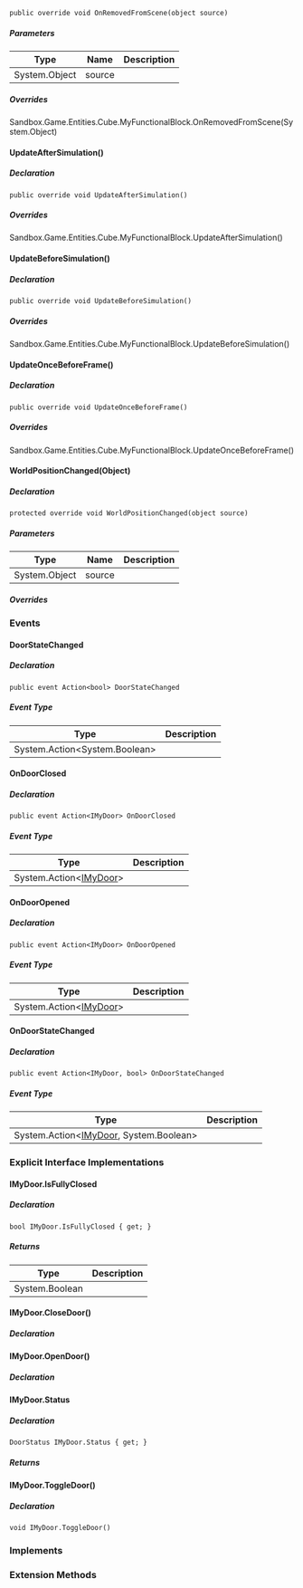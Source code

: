 ```
public override void OnRemovedFromScene(object source)
```

##### Parameters

| Type | Name | Description |
| --- | --- | --- |
| System.Object | source |     |

##### Overrides

Sandbox.Game.Entities.Cube.MyFunctionalBlock.OnRemovedFromScene(System.Object)

#### [](#Sandbox_Game_Entities_MyDoor_UpdateAfterSimulation)UpdateAfterSimulation()

##### Declaration

```
public override void UpdateAfterSimulation()
```

##### Overrides

Sandbox.Game.Entities.Cube.MyFunctionalBlock.UpdateAfterSimulation()

#### [](#Sandbox_Game_Entities_MyDoor_UpdateBeforeSimulation)UpdateBeforeSimulation()

##### Declaration

```
public override void UpdateBeforeSimulation()
```

##### Overrides

Sandbox.Game.Entities.Cube.MyFunctionalBlock.UpdateBeforeSimulation()

#### [](#Sandbox_Game_Entities_MyDoor_UpdateOnceBeforeFrame)UpdateOnceBeforeFrame()

##### Declaration

```
public override void UpdateOnceBeforeFrame()
```

##### Overrides

Sandbox.Game.Entities.Cube.MyFunctionalBlock.UpdateOnceBeforeFrame()

#### [](#Sandbox_Game_Entities_MyDoor_WorldPositionChanged_System_Object_)WorldPositionChanged(Object)

##### Declaration

```
protected override void WorldPositionChanged(object source)
```

##### Parameters

| Type | Name | Description |
| --- | --- | --- |
| System.Object | source |     |

##### Overrides

### [](#events)Events

#### [](#Sandbox_Game_Entities_MyDoor_DoorStateChanged)DoorStateChanged

##### Declaration

```
public event Action<bool> DoorStateChanged
```

##### Event Type

| Type | Description |
| --- | --- |
| System.Action<System.Boolean\> |     |

#### [](#Sandbox_Game_Entities_MyDoor_OnDoorClosed)OnDoorClosed

##### Declaration

```
public event Action<IMyDoor> OnDoorClosed
```

##### Event Type

| Type | Description |
| --- | --- |
| System.Action<[IMyDoor](https://keensoftwarehouse.github.io/SpaceEngineersModAPI/api/Sandbox.ModAPI.IMyDoor.html)\> |     |

#### [](#Sandbox_Game_Entities_MyDoor_OnDoorOpened)OnDoorOpened

##### Declaration

```
public event Action<IMyDoor> OnDoorOpened
```

##### Event Type

| Type | Description |
| --- | --- |
| System.Action<[IMyDoor](https://keensoftwarehouse.github.io/SpaceEngineersModAPI/api/Sandbox.ModAPI.IMyDoor.html)\> |     |

#### [](#Sandbox_Game_Entities_MyDoor_OnDoorStateChanged)OnDoorStateChanged

##### Declaration

```
public event Action<IMyDoor, bool> OnDoorStateChanged
```

##### Event Type

| Type | Description |
| --- | --- |
| System.Action<[IMyDoor](https://keensoftwarehouse.github.io/SpaceEngineersModAPI/api/Sandbox.ModAPI.IMyDoor.html), System.Boolean\> |     |

### [](#eii)Explicit Interface Implementations

#### [](#Sandbox_Game_Entities_MyDoor_Sandbox_ModAPI_IMyDoor_IsFullyClosed)IMyDoor.IsFullyClosed

##### Declaration

```
bool IMyDoor.IsFullyClosed { get; }
```

##### Returns

| Type | Description |
| --- | --- |
| System.Boolean |     |

#### [](#Sandbox_Game_Entities_MyDoor_Sandbox_ModAPI_Ingame_IMyDoor_CloseDoor)IMyDoor.CloseDoor()

##### Declaration

#### [](#Sandbox_Game_Entities_MyDoor_Sandbox_ModAPI_Ingame_IMyDoor_OpenDoor)IMyDoor.OpenDoor()

##### Declaration

#### [](#Sandbox_Game_Entities_MyDoor_Sandbox_ModAPI_Ingame_IMyDoor_Status)IMyDoor.Status

##### Declaration

```
DoorStatus IMyDoor.Status { get; }
```

##### Returns

#### [](#Sandbox_Game_Entities_MyDoor_Sandbox_ModAPI_Ingame_IMyDoor_ToggleDoor)IMyDoor.ToggleDoor()

##### Declaration

```
void IMyDoor.ToggleDoor()
```

### [](#implements)Implements

### [](#extensionmethods)Extension Methods